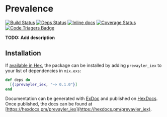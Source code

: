 # Prevalence
[![Build Status](https://travis-ci.org/agnaldo4j/prevayler_iex.svg?branch=develop)](https://travis-ci.org/agnaldo4j/prevayler_iex)
[![Deps Status](https://beta.hexfaktor.org/badge/all/github/agnaldo4j/prevayler_iex.svg?branch=develop)](https://beta.hexfaktor.org/github/agnaldo4j/prevayler_iex) 
[![Inline docs](http://inch-ci.org/github/agnaldo4j/prevayler_iex.svg?branch=develop)](http://inch-ci.org/github/agnaldo4j/prevayler_iex)
[![Coverage Status](https://coveralls.io/repos/github/agnaldo4j/prevayler_iex/badge.svg?branch=develop)](https://coveralls.io/github/agnaldo4j/prevayler_iex?branch=develop)
[![Code Triagers Badge](https://www.codetriage.com/agnaldo4j/prevayler_iex/badges/users.svg?branch=develop)](https://www.codetriage.com/agnaldo4j/prevayler_iex?branch=develop)

**TODO: Add description**

## Installation

If [available in Hex](https://hex.pm/docs/publish), the package can be installed
by adding `prevayler_iex` to your list of dependencies in `mix.exs`:

```elixir
def deps do
  [{:prevayler_iex, "~> 0.1.0"}]
end
```

Documentation can be generated with [ExDoc](https://github.com/elixir-lang/ex_doc)
and published on [HexDocs](https://hexdocs.pm). Once published, the docs can
be found at [https://hexdocs.pm/prevayler_iex](https://hexdocs.pm/prevayler_iex).